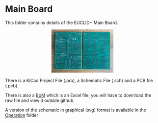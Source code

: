 # Main Board
This folder contains details of the EUCLID+ Main Board.

<p width=100%, align="center">
<img width=40%, src="https://github.com/m0xpd/EUCLIDplus/blob/main/Hardware/Images/Main%20Board.jpg">
</p>

There is a KiCad Project File (.pro), a Schematic File (.sch) and a PCB file (.pcb).

There is also a [BoM](https://github.com/m0xpd/EUCLIDplus/blob/main/Hardware/Main%20Board/Euclid%2B%20Main%20Board%20BoM.xlsx) which is an Excel file; you will have to download the raw file and view it outside github.

A version of the schematic in graphical (svg) format is available in the [Operation](https://github.com/m0xpd/EUCLIDplus/tree/main/Operation#readme) folder
